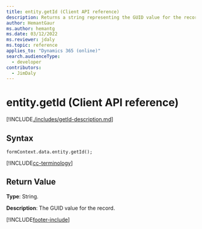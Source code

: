 ```yaml
---
title: entity.getId (Client API reference)
description: Returns a string representing the GUID value for the record.
author: HemantGaur
ms.author: hemantg
ms.date: 03/12/2022
ms.reviewer: jdaly
ms.topic: reference
applies_to: "Dynamics 365 (online)"
search.audienceType: 
  - developer
contributors:
  - JimDaly
---
```

# entity.getId (Client API reference)



[!INCLUDE[./includes/getId-description.md](./includes/getId-description.md)]

## Syntax

`formContext.data.entity.getId();`

[!INCLUDE[cc-terminology](../../../../data-platform/includes/cc-terminology.md)]

## Return Value

**Type**: String.

**Description**: The GUID value for the record.

[!INCLUDE[footer-include](../../../../../includes/footer-banner.md)]
